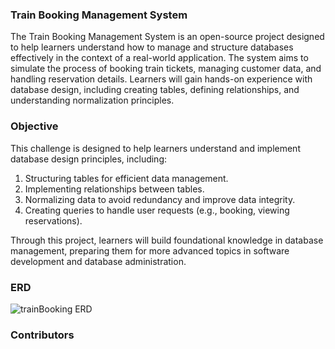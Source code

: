 ### Train Booking Management System

The Train Booking Management System is an open-source project designed to help learners understand how to manage and structure databases effectively in the context of a real-world application. The system aims to simulate the process of booking train tickets, managing customer data, and handling reservation details. Learners will gain hands-on experience with database design, including creating tables, defining relationships, and understanding normalization principles. 

### Objective
This challenge is designed to help learners understand and implement database design principles, including:
1. Structuring tables for efficient data management.
2. Implementing relationships between tables.
3. Normalizing data to avoid redundancy and improve data integrity.
4. Creating queries to handle user requests (e.g., booking, viewing reservations).

Through this project, learners will build foundational knowledge in database management, preparing them for more advanced topics in software development and database administration.

### ERD
![trainBooking ERD](https://github.com/user-attachments/assets/7afa9d4c-cbe8-468c-bf58-567a269143c5)

### Contributors
<!-- readme: contributors -start -->
<!-- readme: contributors -end -->
